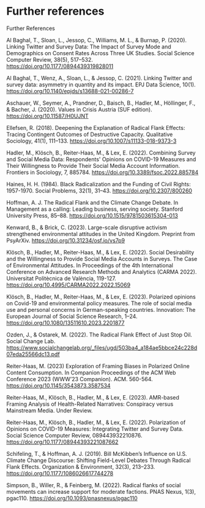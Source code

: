 # Further references

Further References

Al Baghal, T., Sloan, L., Jessop, C., Williams, M. L., & Burnap, P. (2020). Linking Twitter and Survey Data: The Impact of Survey Mode and Demographics on Consent Rates Across Three UK Studies. Social Science Computer Review, 38(5), 517–532. https://doi.org/10.1177/0894439319828011

Al Baghal, T., Wenz, A., Sloan, L., & Jessop, C. (2021). Linking Twitter and survey data: asymmetry in quantity and its impact. EPJ Data Science, 10(1). https://doi.org/10.1140/epjds/s13688-021-00286-7

Aschauer, W., Seymer, A., Prandner, D., Baisch, B., Hadler, M., Höllinger, F., & Bacher, J. (2020). Values in Crisis Austria (SUF edition). https://doi.org/10.11587/H0UJNT

Ellefsen, R. (2018). Deepening the Explanation of Radical Flank Effects: Tracing Contingent Outcomes of Destructive Capacity. Qualitative Sociology, 41(1), 111–133. https://doi.org/10.1007/s11133-018-9373-3

Hadler, M., Klösch, B., Reiter-Haas, M., & Lex, E. (2022). Combining Survey and Social Media Data: Respondents' Opinions on COVID-19 Measures and Their Willingness to Provide Their Social Media Account Information. Frontiers in Sociology, 7, 885784. https://doi.org/10.3389/fsoc.2022.885784

Haines, H. H. (1984). Black Radicalization and the Funding of Civil Rights: 1957-1970. Social Problems, 32(1), 31–43. https://doi.org/10.2307/800260

Hoffman, A. J. The Radical Flank and the Climate Change Debate. In Management as a calling: Leading business, serving society. Stanford University Press, 85–88. https://doi.org/10.1515/9781503615304-013

Kenward, B., & Brick, C. (2023). Large-scale disruptive activism strengthened environmental attitudes in the United Kingdom. Preprint from PsyArXiv. https://doi.org/10.31234/osf.io/vs7p9

Klösch, B., Hadler, M., Reiter-Haas, M., & Lex, E. (2022). Social Desirability and the Willingness to Provide Social Media Accounts in Surveys. The Case of Environmental Attitudes. In Proceedings of the 4th International Conference on Advanced Research Methods and Analytics (CARMA 2022). Universitat Politècnica de València, 119-127. https://doi.org/10.4995/CARMA2022.2022.15069

Klösch, B., Hadler, M., Reiter-Haas, M., & Lex, E. (2023). Polarized opinions on Covid-19 and environmental policy measures. The role of social media use and personal concerns in German-speaking countries. Innovation: The European Journal of Social Science Research, 1–24. https://doi.org/10.1080/13511610.2023.2201877

Ozden, J., & Ostarek, M. (2022). The Radical Flank Effect of Just Stop Oil. Social Change Lab. https://www.socialchangelab.org/_files/ugd/503ba4_a184ae5bbce24c228d07eda25566dc13.pdf 

Reiter-Haas, M. (2023) Exploration of Framing Biases in Polarized Online Content Consumption. In Companion Proceedings of the ACM Web Conference 2023 (WWW’23 Companion). ACM. 560-564. https://doi.org/10.1145/3543873.3587534

Reiter-Haas, M., Klösch, B., Hadler, M., & Lex, E. (2023). AMR-based Framing Analysis of Health-Related Narratives: Conspiracy versus Mainstream Media. Under Review.

Reiter-Haas, M., Klösch, B., Hadler, M., & Lex, E. (2022). Polarization of Opinions on COVID-19 Measures: Integrating Twitter and Survey Data. Social Science Computer Review, 089443932210876. https://doi.org/10.1177/08944393221087662

Schifeling, T., & Hoffman, A. J. (2019). Bill McKibben’s Influence on U.S. Climate Change Discourse: Shifting Field-Level Debates Through Radical Flank Effects. Organization & Environment, 32(3), 213–233. https://doi.org/10.1177/1086026617744278

Simpson, B., Willer, R., & Feinberg, M. (2022). Radical flanks of social movements can increase support for moderate factions. PNAS Nexus, 1(3), pgac110. https://doi.org/10.1093/pnasnexus/pgac110
